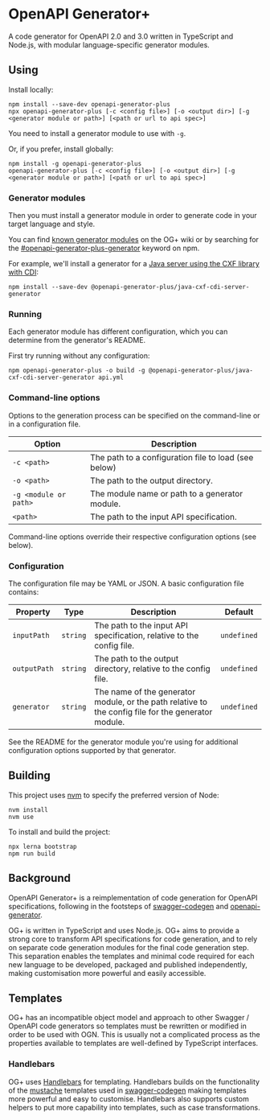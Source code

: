 # OpenAPI Generator+

A code generator for OpenAPI 2.0 and 3.0 written in TypeScript and Node.js, with modular language-specific generator modules.

## Using

Install locally:

```shell
npm install --save-dev openapi-generator-plus
npx openapi-generator-plus [-c <config file>] [-o <output dir>] [-g <generator module or path>] [<path or url to api spec>]
```

You need to install a generator module to use with `-g`.

Or, if you prefer, install globally:

```
npm install -g openapi-generator-plus
openapi-generator-plus [-c <config file>] [-o <output dir>] [-g <generator module or path>] [<path or url to api spec>]
```

### Generator modules

Then you must install a generator module in order to generate code in your target language and style.

You can find [known generator modules](https://github.com/karlvr/openapi-generator-plus/wiki/Generators) on the OG+ wiki
or by searching for the [#openapi-generator-plus-generator](https://www.npmjs.com/search?q=keywords:openapi-generator-plus-generator) keyword on npm.

For example, we'll install a generator for a [Java server using the CXF library with CDI](https://github.com/karlvr/openapi-generator-plus-generators/tree/master/packages/java-cxf-cdi-server):

```shell
npm install --save-dev @openapi-generator-plus/java-cxf-cdi-server-generator
```

### Running

Each generator module has different configuration, which you can determine from the generator's README.

First try running without any configuration:

```shell
npm openapi-generator-plus -o build -g @openapi-generator-plus/java-cxf-cdi-server-generator api.yml
```

### Command-line options

Options to the generation process can be specified on the command-line or in a configuration file.

|Option|Description|
|------|-----------|
|`-c <path>`|The path to a configuration file to load (see below)|
|`-o <path>`|The path to the output directory.|
|`-g <module or path>`|The module name or path to a generator module.|
|`<path>`|The path to the input API specification.|

Command-line options override their respective configuration options (see below).

### Configuration

The configuration file may be YAML or JSON. A basic configuration file contains:

|Property|Type|Description|Default|
|--------|----|-----------|-------|
|`inputPath`|`string`|The path to the input API specification, relative to the config file.|`undefined`|
|`outputPath`|`string`|The path to the output directory, relative to the config file.|`undefined`|
|`generator`|`string`|The name of the generator module, or the path relative to the config file for the generator module.|`undefined`|

See the README for the generator module you're using for additional configuration options supported by that generator.

## Building

This project uses [nvm](https://github.com/nvm-sh/nvm) to specify the preferred version of Node:

```
nvm install
nvm use
```

To install and build the project:

```
npx lerna bootstrap
npm run build
```

## Background

OpenAPI Generator+ is a reimplementation of code generation for OpenAPI specifications, following
in the footsteps of
[swagger-codegen](https://github.com/swagger-api/swagger-codegen) and
[openapi-generator](https://github.com/OpenAPITools/openapi-generator).

OG+ is written in TypeScript and uses Node.js. OG+ aims to provide a strong core to transform API specifications for code generation,
and to rely on separate code generation modules for the final code generation step. This separation enables the templates and
minimal code required for each new language to be developed, packaged and published independently, making customisation more powerful
and easily accessible.

## Templates

OG+ has an incompatible object model and approach to other Swagger / OpenAPI code generators so templates
must be rewritten or modified in order to be used with OGN. This is usually not a complicated process as the
properties available to templates are well-defined by TypeScript interfaces.

### Handlebars

OG+ uses [Handlebars](https://handlebarsjs.com) for templating. Handlebars builds on the functionality of the
[mustache](https://mustache.github.io) templates used in [swagger-codegen](https://github.com/swagger-api/swagger-codegen)
making templates more powerful and easy to customise. Handlebars also supports custom helpers to put more
capability into templates, such as case transformations.

